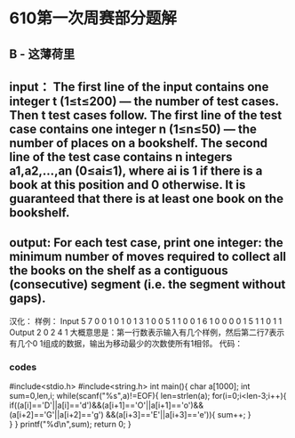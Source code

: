 
# 610第一次周赛部分题解
## B - 这薄荷里
input：
The first line of the input contains one integer t (1≤t≤200) — the number of test cases. Then t test cases follow.
The first line of the test case contains one integer n (1≤n≤50) — the number of places on a bookshelf. The second line of the test case contains n integers a1,a2,…,an (0≤ai≤1), where ai is 1 if there is a book at this position and 0 otherwise. It is guaranteed that there is at least one book on the bookshelf.
----
output:
For each test case, print one integer: the minimum number of moves required to collect all the books on the shelf as a contiguous (consecutive) segment (i.e. the segment without gaps).
----
汉化：
样例：
Input
5
7
0 0 1 0 1 0 1
3
1 0 0
5
1 1 0 0 1
6
1 0 0 0 0 1
5
1 1 0 1 1
Output
2
0
2
4
1
大概意思是：第一行数表示输入有几个样例，然后第二行7表示有几个0 1组成的数据，输出为移动最少的次数使所有1相邻。
代码：
### codes
#include<stdio.h>
#include<string.h>
int main(){
      char a[1000];
      int sum=0,len,i;
      while(scanf("%s",a)!=EOF){
      len=strlen(a);
      for(i=0;i<len-3;i++){
          if((a[i]=='D'||a[i]=='d')&&(a[i+1]=='O'||a[i+1]=='o')&&(a[i+2]=='G'||a[i+2]=='g')
          &&(a[i+3]=='E'||a[i+3]=='e')){
                  sum++;
          }                        
          }
      }
         printf("%d\n",sum);
         return 0;
      }